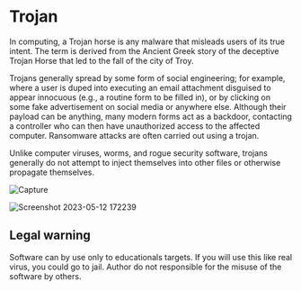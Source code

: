 # Trojan

In computing, a Trojan horse is any malware that misleads users of its true intent. The term is derived from the Ancient Greek story of the deceptive Trojan Horse that led to the fall of the city of Troy.

Trojans generally spread by some form of social engineering; for example, where a user is duped into executing an email attachment disguised to appear innocuous (e.g., a routine form to be filled in), or by clicking on some fake advertisement on social media or anywhere else. Although their payload can be anything, many modern forms act as a backdoor, contacting a controller who can then have unauthorized access to the affected computer. Ransomware attacks are often carried out using a trojan.

Unlike computer viruses, worms, and rogue security software, trojans generally do not attempt to inject themselves into other files or otherwise propagate themselves.

![Capture](https://user-images.githubusercontent.com/54809176/193475217-fee199e1-ef9b-4ac8-a3d3-749fe261e753.png)


![Screenshot 2023-05-12 172239](https://github.com/HUGOW04/Trojan/assets/54809176/d1bacd7d-03f2-4717-8189-e0e112d9fe0e)



## Legal warning
Software can by use only to educationals targets. If you will use this like real virus, you could go to jail. Author do not responsible for the misuse of the software by others.
